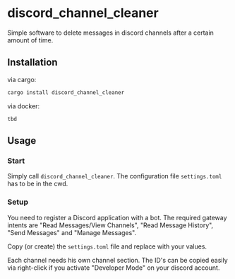 # discord_channel_cleaner
Simple software to delete messages in discord channels after a certain amount of time.

## Installation
via cargo:
```bash
cargo install discord_channel_cleaner
```
via docker: 
```
tbd
```
## Usage
### Start
Simply call `discord_channel_cleaner`.
The configuration file `settings.toml` has to be in the cwd.
### Setup
You need to register a Discord application with a bot.
The required gateway intents are "Read Messages/View Channels", "Read Message History", "Send Messages" and "Manage Messages".

Copy (or create) the `settings.toml` file and replace with your values.

Each channel needs his own channel section. The ID's can be copied easily via right-click if you activate "Developer Mode" on your discord account.
